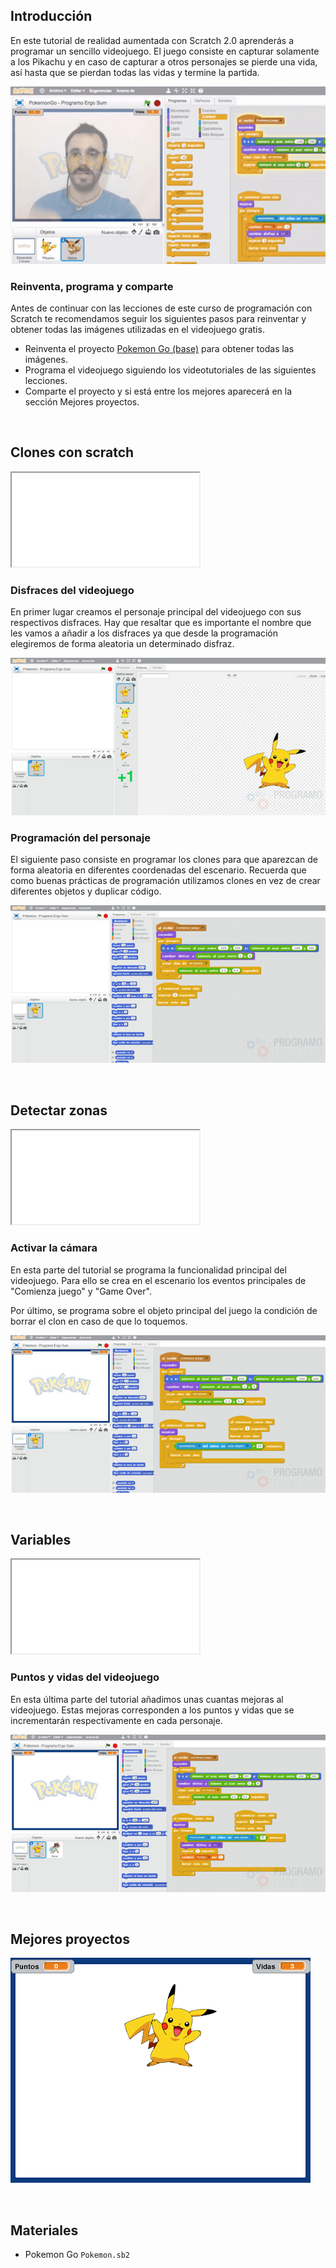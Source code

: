 ## Introducción

En este tutorial de realidad aumentada con Scratch 2.0 aprenderás a programar un sencillo videojuego. El juego consiste en capturar solamente a los Pikachu y en caso de capturar a otros personajes se pierde una vida, así hasta que se pierdan todas las vidas y termine la partida.

![](img/preview.gif "Pokemon Go con Scratch")

### Reinventa, programa y comparte

Antes de continuar con las lecciones de este curso de programación con Scratch te recomendamos seguir los siguientes pasos para reinventar y obtener todas las imágenes utilizadas en el videojuego gratis.

- Reinventa el proyecto [Pokemon Go (base)](https://scratch.mit.edu/projects/147157486/editor) para obtener todas las imágenes.
- Programa el videojuego siguiendo los videotutoriales de las siguientes lecciones.
- Comparte el proyecto y si está entre los mejores aparecerá en la sección Mejores proyectos.



<br />



## Clones con scratch

<div class="iframe">
  <iframe src="//www.youtube.com/embed/RIGKRIjiWPs" allowfullscreen></iframe>
</div>

### Disfraces del videojuego

En primer lugar creamos el personaje principal del videojuego con sus respectivos disfraces. Hay que resaltar que es importante el nombre que les vamos a añadir a los disfraces ya que desde la programación elegiremos de forma aleatoria un determinado disfraz.

![](img/disfraces.jpg "Disfraces del videojuego")

### Programación del personaje

El siguiente paso consiste en programar los clones para que aparezcan de forma aleatoria en diferentes coordenadas del escenario. Recuerda que como buenas prácticas de programación utilizamos clones en vez de crear diferentes objetos y duplicar código.

![](img/clones.jpg "Programación del personaje")



<br />



## Detectar zonas

<div class="iframe">
  <iframe src="//www.youtube.com/embed/YuBNIvwG1Ok" allowfullscreen></iframe>
</div>

### Activar la cámara

En esta parte del tutorial se programa la funcionalidad principal del videojuego. Para ello se crea en el escenario los eventos principales de "Comienza juego" y "Game Over".

Por último, se programa sobre el objeto principal del juego la condición de borrar el clon en caso de que lo toquemos.

![](img/programacion.jpg "Activar la cámara")



<br />



## Variables

<div class="iframe">
  <iframe src="//www.youtube.com/embed/Hsez5TZwPOg" allowfullscreen></iframe>
</div>

### Puntos y vidas del videojuego

En esta última parte del tutorial añadimos unas cuantas mejoras al videojuego. Estas mejoras corresponden a los puntos y vidas que se incrementarán respectivamente en cada personaje.

![](img/variables.jpg "Puntos y vidas del videojuego")



<br />



## Mejores proyectos

![](img/proyecto-inedu.gif "inedu")



<br />



## Materiales

- Pokemon Go `Pokemon.sb2`
